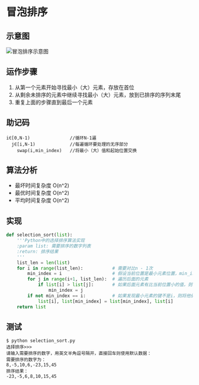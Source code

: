 # 冒泡排序

## 示意图
![冒泡排序示意图](https://raw.githubusercontent.com/liuzhen153/play-algorithm-python/master/images/selection_sort.gif)

## 运作步骤
1. 从第一个元素开始寻找最小（大）元素，存放在首位
2. 从剩余未排序的元素中继续寻找最小（大）元素，放到已排序的序列末尾
3. 重复上面的步骤直到最后一个元素

## 助记码
```
i∈[0,N-1)               //循环N-1遍
  j∈[i,N-1)             //每遍循环要处理的无序部分
    swap(i,min_index)   //将最小（大）值和起始位置交换
```

## 算法分析
* 最坏时间复杂度	O(n^2)
* 最优时间复杂度	O(n^2)
* 平均时间复杂度	O(n^2)

## 实现
```Python
def selection_sort(list):
    '''Python中的选择排序算法实现
    :param list: 需要排序的数字列表
    :return: 排序结果
    '''
    list_len = len(list)
    for i in range(list_len):           # 需要对比n - 1次
        min_index = i                   # 假设当前位置是最小元素位置，min_index = i
        for j in range(i+1, list_len):  # 遍历后面的元素
            if list[i] > list[j]:       # 如果后面元素有比当前位置小的值，则将min_index更新为这个元素的位置
                min_index = j
        if not min_index == i:          # 如果发现最小元素的键不是i，则将他们两个的值交换
            list[i], list[min_index] = list[min_index], list[i]
    return list
```

## 测试
```
$ python selection_sort.py
选择排序>>>
请输入需要排序的数字，用英文半角逗号隔开，直接回车则使用默认数据：
需要排序的数字为：
8,-5,10,6,-23,15,45
排序结果：
-23,-5,6,8,10,15,45
```
